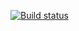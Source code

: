 [![Build status](https://ci.appveyor.com/api/projects/status/rtpkgoe5w7k64k39?svg=true)](https://ci.appveyor.com/project/ZSemen47/api-ci)
